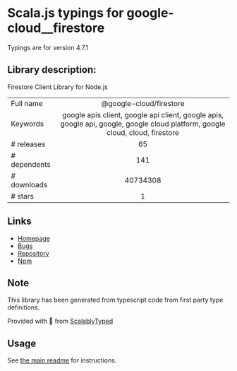 
# Scala.js typings for google-cloud__firestore

Typings are for version 4.7.1

## Library description:
Firestore Client Library for Node.js

|                    |                 |
| ------------------ | :-------------: |
| Full name          | @google-cloud/firestore |
| Keywords           | google apis client, google api client, google apis, google api, google, google cloud platform, google cloud, cloud, firestore |
| # releases         | 65 |
| # dependents       | 141 |
| # downloads        | 40734308 |
| # stars            | 1 |

## Links
- [Homepage](https://github.com/googleapis/nodejs-firestore#readme)
- [Bugs](https://github.com/googleapis/nodejs-firestore/issues)
- [Repository](https://github.com/googleapis/nodejs-firestore)
- [Npm](https://www.npmjs.com/package/%40google-cloud%2Ffirestore)
    


## Note
This library has been generated from typescript code from first party type definitions.

Provided with :purple_heart: from [ScalablyTyped](https://github.com/oyvindberg/ScalablyTyped)

## Usage
See [the main readme](../../readme.md) for instructions.


